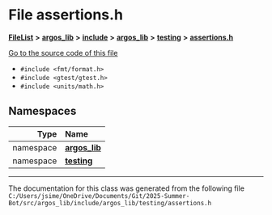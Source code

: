 

# File assertions.h



[**FileList**](files.md) **>** [**argos\_lib**](dir_f9cbf5730473812e84551a5945ef39f8.md) **>** [**include**](dir_0330651415bf66743a1cd99e3d0db0bc.md) **>** [**argos\_lib**](dir_934baf9e7d2bb4710ca41f9f25ef3ea4.md) **>** [**testing**](dir_4b5bf1f302d4aefee80cb53d26fbb3eb.md) **>** [**assertions.h**](assertions_8h.md)

[Go to the source code of this file](assertions_8h_source.md)



* `#include <fmt/format.h>`
* `#include <gtest/gtest.h>`
* `#include <units/math.h>`













## Namespaces

| Type | Name |
| ---: | :--- |
| namespace | [**argos\_lib**](namespaceargos__lib.md) <br> |
| namespace | [**testing**](namespaceargos__lib_1_1testing.md) <br> |





















































------------------------------
The documentation for this class was generated from the following file `C:/Users/jsime/OneDrive/Documents/Git/2025-Summer-Bot/src/argos_lib/include/argos_lib/testing/assertions.h`

